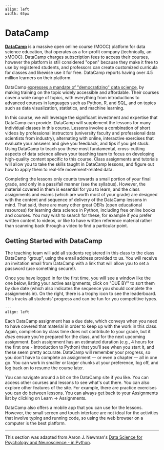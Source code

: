 ```{figure} images/datacamp.png
---
align: left
width: 65px
```
# DataCamp

[**DataCamp**](https://datacamp.com) is a massive open online course (MOOC) platform for data science education, that operates as a for-profit company  (technically, an xMOOC). DataCamp charges subscription fees to access their courses, however the platform is still considered "open" because they make it free to use by registered students, and professors can create customized curricula for classes and likewise use it for free. DataCamp reports having over 4.5 million learners on their platform.

DataCamp [expresses a mandate of "democratizing" data science](https://talentedlearning.com/growing-online-training-business-datacamp-ceo-podcast/), by making training on the topic widely accessible and affordable. Their courses cover a wide range of topics, with everything from introductions to advanced courses in languages such as Python, R, and SQL, and on topics such as data visualization, statistics, and machine learning.

In this course, we will leverage the significant investment and expertise that DataCamp can provide. DataCamp will supplement the lessons for many individual classes in this course. Lessons involve a combination of short videos by professional instructors (university faculty and professional data scientists from industry), alternating with online, interactive exercises that evaluate your answers and give you feedback, and tips if you get stuck. Using DataCamp to teach you these most fundamental, cross-cutting aspects of data science allows your teaching team to focus on developing high-quality content specific to this course. Class assignments and tutorials will allow you to take the skills taught in DataCamp lessons, and figure out how to apply them to real-life movement-related data.

Completing the lessons only counts towards a small portion of your final grade, and only in a pass/fail manner (see the syllabus). However, the material covered in them is essential for you to learn, and the class assignments and exams (which are worth most of your grade) are designed with the content and sequence of delivery of the DataCamp lessons in mind. That said, there are many other great OERs (open educational resources) for learning data science in Python, including free online books and courses. You may wish to search for these, for example if you prefer written content to videos, or like to have written reference material rather than scanning back through a video to find a particular point.

## Getting Started with DataCamp

The teaching team will add all students registered in this class to the class DataCamp "group", using the email address provided to us. You will receive an invitation email from DataCamp with a link that will allow you to set a password (use something secure!).

Once you have logged in for the first time, you will see a window like the one below, listing your active assignments; click on "DUE BY" to sort them by due date (which also indicates the sequence you should complete the assignments in). On the right, there is a trophy icon to see the leaderboard. This tracks all students' progress and can be fun for you competitive types.

```{figure} images/datacamp_assignments.png
---
align: left
```

Each DataCamp assignment has a due date, which conveys when you need to have covered that material in order to keep up with the work in this class. Again, completion by class time does not contribute to your grade, but it *does* ensure you're prepared for the class, and for the next upcoming assignment. Each assignment has an estimated duration (e.g., 4 hours for the first one - Introduction to Python) that you'll see when you start it, and these seem pretty accurate. DataCamp will remember your progress, so you don't have to complete an assignment — or even a chapter — all in one go. You can work in smaller or larger chunks at your preference, log off, and log back on to resume the course later.

You can navigate around a bit on the DataCamp site if you like. You can access other courses and lessons to see what's out there. You can also explore other features of the site. For example, there are practice exercises you can do between lessons. You can always get back to your Assignments list by clicking on Learn -> Assignments.

DataCamp also offers a mobile app that you can use for the lessons. However, the small screen and touch interface are not ideal for the activities that involve typing and running code, so using the web browser on a computer is the best platform.

---
This section was adapted from Aaron J. Newman's [Data Science for Psychology and Neuroscience - in Python](https://neuraldatascience.io/intro.html).